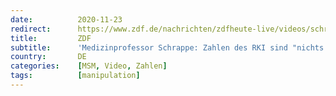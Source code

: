 ```yaml
---
date:          2020-11-23
redirect:      https://www.zdf.de/nachrichten/zdfheute-live/videos/schrappe-corona-kritik-video-100.html
title:         ZDF
subtitle:      'Medizinprofessor Schrappe: Zahlen des RKI sind "nichts wert"'
country:       DE
categories:    [MSM, Video, Zahlen]
tags:          [manipulation]
---
```

